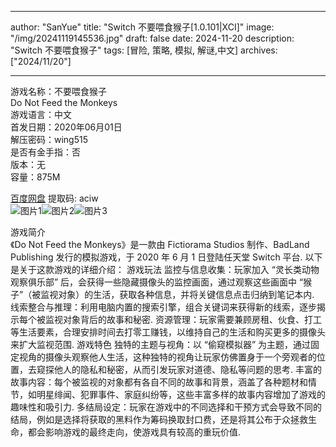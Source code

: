 
---
author: "SanYue"
title: "Switch 不要喂食猴子[1.0.101|XCI]"
image: "/img/20241119145536.jpg"
draft: false
date: 2024-11-20
description: "Switch 不要喂食猴子"
tags: [冒险, 策略, 模拟, 解谜,中文]
archives: ["2024/11/20"]

---

游戏名称：不要喂食猴子   
Do Not Feed the Monkeys    
游戏语言：中文  
首发日期：2020年06月01日  
解压密码：wing515  
是否有金手指：否  
版本：无   
容量：875M

[百度网盘](https://pan.baidu.com/s/1r_yNVFmxC5JH8cHnr494kw) 提取码: aciw  
![图片1](/img/9b31d8.jpg)![图片2](/img/773e83.jpg)![图片3](/img/859ace.jpg)  

游戏简介  
《Do Not Feed the Monkeys》是一款由 Fictiorama Studios 制作、BadLand Publishing 发行的模拟游戏，于 2020 年 6 月 1 日登陆任天堂 Switch 平台. 以下是关于这款游戏的详细介绍：
游戏玩法
监控与信息收集：玩家加入 “灵长类动物观察俱乐部” 后，会获得一些隐藏摄像头的监控画面，通过观察这些画面中 “猴子”（被监视对象）的生活，获取各种信息，并将关键信息点击归纳到笔记本内.
线索整合与推理：利用电脑内置的搜索引擎，组合关键词来获得新的线索，逐步揭示每个被监视对象背后的故事和秘密.
资源管理：玩家需要兼顾房租、伙食、打工等生活要素，合理安排时间去打零工赚钱，以维持自己的生活和购买更多的摄像头来扩大监视范围.
游戏特色
独特的主题与视角：以 “偷窥模拟器” 为主题，通过固定视角的摄像头观察他人生活，这种独特的视角让玩家仿佛置身于一个旁观者的位置，去窥探他人的隐私和秘密，从而引发玩家对道德、隐私等问题的思考.
丰富的故事内容：每个被监视的对象都有各自不同的故事和背景，涵盖了各种题材和情节，如明星绯闻、犯罪事件、家庭纠纷等，这些丰富多样的故事内容增加了游戏的趣味性和吸引力.
多结局设定：玩家在游戏中的不同选择和干预方式会导致不同的结局，例如是选择将获取的黑料作为筹码换取封口费，还是将其公布于众拯救生命，都会影响游戏的最终走向，使游戏具有较高的重玩价值.

